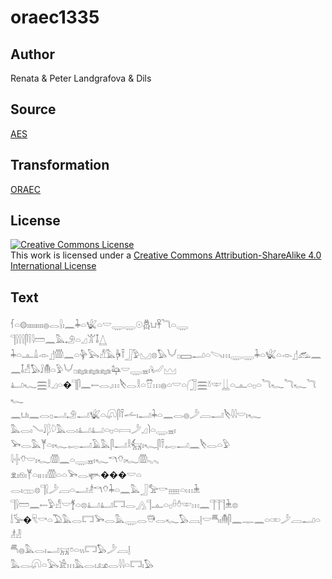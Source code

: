 # oraec1335

## Author

Renata & Peter Landgrafova & Dils

## Source

[AES](https://github.com/simondschweitzer/aes)

## Transformation

[ORAEC](https://oraec.github.io/)

## License

<a rel="license" href="http://creativecommons.org/licenses/by-sa/4.0/"><img alt="Creative Commons License" style="border-width:0" src="https://i.creativecommons.org/l/by-sa/4.0/88x31.png" /></a><br />This work is licensed under a <a rel="license" href="http://creativecommons.org/licenses/by-sa/4.0/">Creative Commons Attribution-ShareAlike 4.0 International License</a>

## Text

𓆳𓏏𓊗𓏤𓏤𓏤𓏤𓏤𓏤𓏤𓏤𓏤𓐍𓂋𓍛𓏤𓈖𓇓𓏏𓆤𓏏𓎟𓇾𓇾𓇳𓆣𓂓𓋹𓆓𓏏𓇾<br>
𓊹𓍛𓍛𓍛𓋴𓌉𓇋𓏠𓈖𓅓𓄂𓏏𓈎𓀠𓄤𓉴<br>
𓇓𓏏𓊵𓏙𓁹𓊨𓏃𓈖𓏏𓊿𓅂𓀭𓅓𓋄𓍋𓃀𓅱𓈋𓊖𓅃𓄋𓊪𓈙𓂝𓏏𓌪𓏥𓇾𓇾𓇓𓏏𓆤𓏏𓁹𓊨𓃹𓈖𓈖𓄤𓀭𓅃𓄙𓄟𓏏𓅱𓄋𓊪𓈐𓈐𓈐𓃧𓎟𓇾𓈇𓏤𓂦𓈉<br>
𓂞𓆑𓈗𓎛𓈎𓏏�𓊹𓋴𓈖𓍿𓂋𓈒𓏥𓌸𓂋𓎛𓏏𓎯𓏥𓐍𓏏𓎟𓏏𓃂𓈗𓍱𓎱𓋲𓏏𓊵𓏏𓊪𓏏𓆓𓆑𓆓𓆑𓆓𓆑<br>
𓈖𓂓𓏤𓈖𓂋𓊪𓂝𓄂𓂝𓆤𓏏𓋨𓋴𓍋𓌡𓏤𓂝𓇓𓏏𓈖𓂋𓐍𓌳𓐙𓂝𓌸𓇋𓇋𓎟𓏤𓆑<br>
𓅓𓂋𓏤𓄏𓄙𓆄𓆠𓅓𓂋𓏤𓂞𓂞𓏏𓊪𓏏𓇯𓌳𓈎𓌙𓏏𓇾𓈇𓏤<br>
𓅨𓂋𓅓𓊑𓏏𓏤𓆑𓉻𓂝𓄿𓅓𓋴𓂝𓎛𓃶𓏤𓆑𓋴𓍋𓉻𓂝𓈖𓌸𓂋𓏏𓅱<br>
𓇋𓏶𓄣𓎟𓏤𓆑𓏃𓈖𓏏𓇾𓈇𓏤𓆑𓎔𓄣𓏤𓆑𓏃𓈅𓈅<br>
𓁷𓏤𓁶𓏤𓊑𓏏𓏤𓏥𓏃𓏏𓏏𓅨𓂋𓊜���𓎟𓏏<br>
𓂋𓏤𓊔𓊖𓊹𓍛𓌳𓐙𓏏𓂝𓁦𓎔𓄣𓇓𓏏𓈖𓅓𓃀𓅡𓎡𓈈𓏏𓏥𓇔<br>
𓊹𓍛𓏠𓈖𓍿𓅱𓀭𓎟𓋆𓏏𓊖𓂞𓂞𓉐𓂋𓂻𓊹𓊵𓏏𓊪𓏐𓏊𓎱𓏥𓈖𓊹𓊹𓊹𓇔𓊖<br>
𓌃𓅚�𓄛𓎡𓏏𓅐𓅓𓂋𓉐𓅨𓂋𓅓𓇾𓂋𓇥𓂋𓆑𓅃𓐙𓊤𓎟𓄪𓏤𓄟𓋴𓈖𓊃𓈖𓏏𓏒𓌳𓐙𓂝𓏏𓁦𓁐<br>
𓄪𓐍𓅓𓂋𓏤𓂝𓄚𓏌𓏏𓏭𓉐𓅃𓌳𓐙𓊤<br>
𓅓𓂋𓋨𓏏𓅂𓀀𓏥𓅓𓂋𓏤𓃭𓂋𓇋𓇋𓏏𓉐𓏤𓅃<br>
